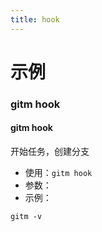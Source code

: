 ```yaml
---
title: hook
---
```


# 示例

### gitm hook

#### gitm hook

开始任务，创建分支

- 使用：`gitm hook`
- 参数：
- 示例：

```shell
gitm -v
```
